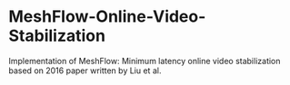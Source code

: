 # MeshFlow-Online-Video-Stabilization
Implementation of MeshFlow: Minimum latency online video stabilization based on 2016 paper written by Liu et al.
